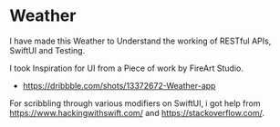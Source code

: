 # Weather
I have made this Weather to Understand the working of RESTful APIs, SwiftUI and Testing.

I took Inspiration for UI from a Piece of work by FireArt Studio.

- https://dribbble.com/shots/13372672-Weather-app

For scribbling through various modifiers on SwiftUI, i got help from https://www.hackingwithswift.com/ and https://stackoverflow.com/.
